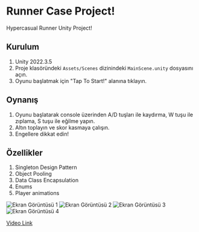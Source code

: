 # Runner Case Project!

Hypercasual Runner Unity Project!

## Kurulum
1. Unity 2022.3.5 
2. Proje klasöründeki `Assets/Scenes` dizinindeki `MainScene.unity` dosyasını açın.
3. Oyunu başlatmak için "Tap To Start!" alanına tıklayın.

## Oynanış
1. Oyunu başlatarak console üzerinden A/D tuşları ile kaydırma, W tuşu ile zıplama, S tuşu ile eğilme yapın.
2. Altın toplayın ve skor kasmaya çalışın.
3. Engellere dikkat edin!

## Özellikler
1. Singleton Design Pattern
2. Object Pooling
3. Data Class Encapsulation
4. Enums
5. Player animations

![Ekran Görüntüsü 1](https://github.com/bbatus/RunnerCase/blob/master/Images/1.png)
![Ekran Görüntüsü 2](https://github.com/bbatus/RunnerCase/blob/master/Images/2.png)
![Ekran Görüntüsü 3](https://github.com/bbatus/RunnerCase/blob/master/Images/3.png)
![Ekran Görüntüsü 4](https://github.com/bbatus/RunnerCase/blob/master/Images/4.png)

[Video Link](https://www.youtube.com/watch?v=uXvxQqHIdKY)




